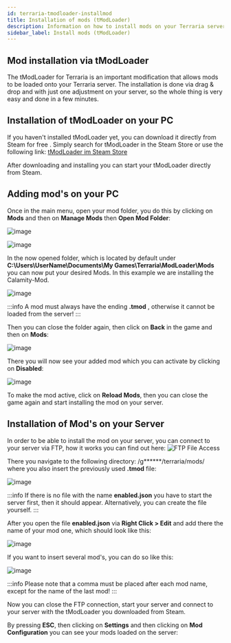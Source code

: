```yaml
---
id: terraria-tmodloader-installmod
title: Installation of mods (tModLoader)
description: Information on how to install mods on your Terraria server using tModLoader - ZAP-Hosting.com documentation
sidebar_label: Install mods (tModLoader)
---
```



## Mod installation via tModLoader

The tModLoader for Terraria is an important modification that allows mods to be loaded onto your Terraria server. The installation is done via drag & drop and with just one adjustment on your server, so the whole thing is very easy and done in a few minutes.


## Installation of tModLoader on your PC

If you haven't installed tModLoader yet, you can download it directly from Steam for free . Simply search for tModLoader in the Steam Store or use the following link: [tModLoader im Steam Store](https://store.steampowered.com/app/1281930/tModLoader/)

After downloading and installing you can start your tModLoader directly from Steam.

## Adding mod's on your PC

Once in the main menu, open your mod folder, you do this by clicking on **Mods** and then on **Manage Mods** then **Open Mod Folder**:

![image](https://user-images.githubusercontent.com/26007280/189975016-52eb5c86-d427-427d-94d5-4fedd7d40765.png)

![image](https://user-images.githubusercontent.com/26007280/189975029-693bc662-2d62-485d-9fd7-2eb54d454330.png)

In the now opened folder, which is located by default under **C:\Users\UserName\Documents\My Games\Terraria\ModLoader\Mods** you can now put your desired Mods.
In this example we are installing the Calamity-Mod.

![image](https://user-images.githubusercontent.com/26007280/189975047-b641f42a-7ab6-4954-8db1-089fd237c4be.png)

:::info
A mod must always have the ending **.tmod** , otherwise it cannot be loaded from the server!
:::

Then you can close the folder again, then click on **Back** in the game and then on **Mods**: 

![image](https://user-images.githubusercontent.com/26007280/189975073-e40b342a-35a7-4915-95b5-67662ecffaca.png)

There you will now see your added mod which you can activate by clicking on **Disabled**:

![image](https://user-images.githubusercontent.com/26007280/189975095-829e41f1-c534-4723-83a8-f80714dde419.png)

To make the mod active, click on **Reload Mods**, then you can close the game again and start installing the mod on your server.


## Installation of Mod's on your Server

In order to be able to install the mod on your server, you can connect to your server via FTP, how it works you can find out here: ![FTP File Access](https://zap-hosting.com/guides/docs/en/gameserver_ftpaccess/)

There you navigate to the following directory: /g******/terraria/mods/ where you also insert the previously used **.tmod** file:

![image](https://user-images.githubusercontent.com/26007280/189975128-0ec4f68e-1d50-4228-94ab-b4f7e1c7ae86.png)

:::info
If there is no file with the name **enabled.json** you have to start the server first, then it should appear. Alternatively, you can create the file yourself.
:::

After you open the file **enabled.json** via **Right Click > Edit** and add there the name of your mod one, which should look like this:

![image](https://user-images.githubusercontent.com/26007280/189975152-ff10e2cc-32c9-49f0-ae39-e5175dcba739.png)

If you want to insert several mod's, you can do so like this: 

![image](https://user-images.githubusercontent.com/26007280/189975186-57ce2560-44bf-4c5f-8dfd-c39c11ec9c68.png)

:::info
Please note that a comma must be placed after each mod name, except for the name of the last mod!
:::

Now you can close the FTP connection, start your server and connect to your server with the tModLoader you downloaded from Steam.

By pressing **ESC**, then clicking on **Settings** and then clicking on **Mod Configuration** you can see your mods loaded on the server:
